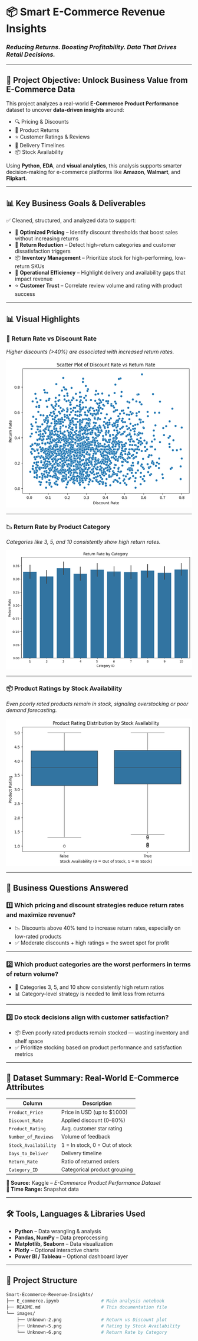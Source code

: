 # 📦 Smart E-Commerce Revenue Insights  
### _Reducing Returns. Boosting Profitability. Data That Drives Retail Decisions._

---

## 🚀 Project Objective: Unlock Business Value from E-Commerce Data

This project analyzes a real-world **E-Commerce Product Performance** dataset to uncover **data-driven insights** around:

- 🔍 Pricing & Discounts  
- 🔁 Product Returns  
- ⭐ Customer Ratings & Reviews  
- 🚚 Delivery Timelines  
- 📦 Stock Availability  

Using **Python**, **EDA**, and **visual analytics**, this analysis supports smarter decision-making for e-commerce platforms like **Amazon**, **Walmart**, and **Flipkart**.

---

## 📊 Key Business Goals & Deliverables

✅ Cleaned, structured, and analyzed data to support:

- 💸 **Optimized Pricing** – Identify discount thresholds that boost sales without increasing returns  
- 🔁 **Return Reduction** – Detect high-return categories and customer dissatisfaction triggers  
- 📦 **Inventory Management** – Prioritize stock for high-performing, low-return SKUs  
- 🚚 **Operational Efficiency** – Highlight delivery and availability gaps that impact revenue  
- ⭐ **Customer Trust** – Correlate review volume and rating with product success  

---

## 📊 Visual Highlights

### 🔁 Return Rate vs Discount Rate  
_Higher discounts (>40%) are associated with increased return rates._

![Return vs Discount](images/Unknown-2.png)

---

### 📉 Return Rate by Product Category  
_Categories like 3, 5, and 10 consistently show high return rates._

![Return Rate by Category](images/Unknown-6.png)

---

### 📦 Product Ratings by Stock Availability  
_Even poorly rated products remain in stock, signaling overstocking or poor demand forecasting._

![Rating by Stock](images/Unknown-5.png)

---

## 🧠 Business Questions Answered

### 1️⃣ Which pricing and discount strategies reduce return rates and maximize revenue?
- 📉 Discounts above 40% tend to increase return rates, especially on low-rated products  
- ✅ Moderate discounts + high ratings = the sweet spot for profit  

---

### 2️⃣ Which product categories are the worst performers in terms of return volume?
- 🔴 Categories 3, 5, and 10 show consistently high return ratios  
- 📊 Category-level strategy is needed to limit loss from returns  

---

### 3️⃣ Do stock decisions align with customer satisfaction?
- 📦 Even poorly rated products remain stocked — wasting inventory and shelf space  
- ✅ Prioritize stocking based on product performance and satisfaction metrics  

---

## 📁 Dataset Summary: Real-World E-Commerce Attributes

| Column               | Description |
|----------------------|-------------|
| `Product_Price`      | Price in USD (up to $1000) |
| `Discount_Rate`      | Applied discount (0–80%) |
| `Product_Rating`     | Avg. customer star rating |
| `Number_of_Reviews`  | Volume of feedback |
| `Stock_Availability` | 1 = In stock, 0 = Out of stock |
| `Days_to_Deliver`    | Delivery timeline |
| `Return_Rate`        | Ratio of returned orders |
| `Category_ID`        | Categorical product grouping |

**📌 Source:** Kaggle – *E-Commerce Product Performance Dataset*  
**📅 Time Range:** Snapshot data

---

## 🛠 Tools, Languages & Libraries Used

- **Python** – Data wrangling & analysis  
- **Pandas, NumPy** – Data preprocessing  
- **Matplotlib, Seaborn** – Data visualization  
- **Plotly** – Optional interactive charts  
- **Power BI / Tableau** – Optional dashboard layer  

---

## 🧾 Project Structure

```bash
Smart-Ecommerce-Revenue-Insights/
├── E_commerce.ipynb                # Main analysis notebook
├── README.md                       # This documentation file
└── images/
    ├── Unknown-2.png               # Return vs Discount plot
    ├── Unknown-5.png               # Rating by Stock Availability
    └── Unknown-6.png               # Return Rate by Category
